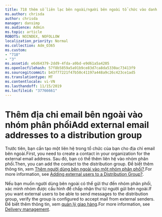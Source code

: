 ```yaml
---
title: 718 thêm số liên lạc bên ngoài/người bên ngoài tổ chức vào danh sách phân phối
ms.author: chrisda
author: chrisda
manager: dansimp
ms.audience: Admin
ms.topic: article
ROBOTS: NOINDEX, NOFOLLOW
localization_priority: Normal
ms.collection: Adm_O365
ms.custom:
- "718"
- "3"
ms.assetid: e6d64379-2dd9-4fda-a9bd-e9d61a5a4205
ms.openlocfilehash: 57f8b5859a5a91b9ce83d7ca8da5330ac73413f9
ms.sourcegitcommit: b43f77221f47b50c41197a448a9c26c423ce1ad5
ms.translationtype: MT
ms.contentlocale: vi-VN
ms.lasthandoff: 11/15/2019
ms.locfileid: "37766661"
---
```

# <a name="add-external-email-addresses-to-a-distribution-group"></a><span data-ttu-id="d55e1-102">Thêm địa chỉ email bên ngoài vào nhóm phân phối</span><span class="sxs-lookup"><span data-stu-id="d55e1-102">Add external email addresses to a distribution group</span></span>

<span data-ttu-id="d55e1-103">Trước tiên, bạn cần tạo một liên hệ trong tổ chức của bạn cho địa chỉ email bên ngoài.</span><span class="sxs-lookup"><span data-stu-id="d55e1-103">First, you need to create a contact in your organization for the external email address.</span></span> <span data-ttu-id="d55e1-104">Sau đó, bạn có thể thêm liên hệ vào nhóm phân phối.</span><span class="sxs-lookup"><span data-stu-id="d55e1-104">Then, you can add the contact to the distribution group.</span></span> <span data-ttu-id="d55e1-105">Để biết thêm thông tin, xem [Thêm người dùng bên ngoài vào một nhóm phân phối?](https://support.office.com/client/caa0f310-0bb7-48e3-8ad2-cb358b53bbba).</span><span class="sxs-lookup"><span data-stu-id="d55e1-105">For more information, see [Adding external users to a Distribution Group?](https://support.office.com/client/caa0f310-0bb7-48e3-8ad2-cb358b53bbba).</span></span>

<span data-ttu-id="d55e1-106">Nếu bạn muốn người dùng bên ngoài có thể gửi thư đến nhóm phân phối, xác minh nhóm được cấu hình để chấp nhận thư từ người gửi bên ngoài.</span><span class="sxs-lookup"><span data-stu-id="d55e1-106">If you want external users to be able to send messages to the distribution group, verify the group is configured to accept mail from external senders.</span></span> <span data-ttu-id="d55e1-107">Để biết thêm thông tin, xem [quản lý giao hàng](https://technet.microsoft.com/library/bb124513.aspx#deliverymanagement).</span><span class="sxs-lookup"><span data-stu-id="d55e1-107">For more information, see [Delivery management](https://technet.microsoft.com/library/bb124513.aspx#deliverymanagement).</span></span>
